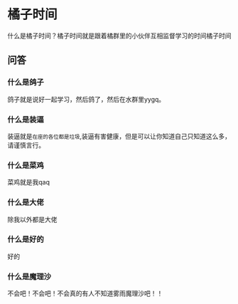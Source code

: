 # 橘子时间
什么是橘子时间？橘子时间就是跟着橘群里的小伙伴互相监督学习的时间橘子时间

## 问答

### 什么是鸽子
鸽子就是说好一起学习，然后鸽了，然后在水群里yygq。

### 什么是装逼
装逼就是`在座的各位都是垃圾`,装逼有害健康，但是可以让你知道自己只知道这么多，请谨慎言行。

### 什么是菜鸡
菜鸡就是我qaq

### 什么是大佬
除我以外都是大佬

### 什么是好的
好的

### 什么是魔理沙
不会吧！不会吧！不会真的有人不知道雾雨魔理沙吧！！